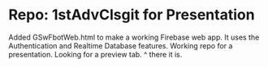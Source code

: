 # Repo: 1stAdvClsgit for Presentation
Added GSwFbotWeb.html to make a working Firebase web app. It uses the Authentication and Realtime Database features.
Working repo for a presentation.
Looking for a preview tab.  ^ there it is.
